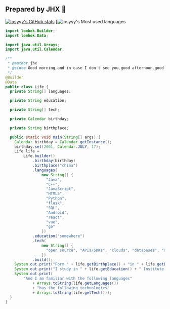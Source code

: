 ## Prepared by JHX 📝
[![iosyyy's GitHub stats](https://github-readme-stats.vercel.app/api?username=iosyyy)](https://github.com/anuraghazra/github-readme-stats)
[![iosyyy's Most used languages](https://github-readme-stats.vercel.app/api/top-langs/?username=iosyyy&layout=compact&hide_border=true&langs_count=10)

```java
import lombok.Builder;
import lombok.Data;

import java.util.Arrays;
import java.util.Calendar;

/**
 * @author jhx
 * @since Good morning,and in case I don't see you,good afternoon,good evening and good night.
 */
@Builder
@Data
public class Life {
  private String[] languages;

  private String education;

  private String[] tech;

  private Calendar birthday;

  private String birthplace;

  public static void main(String[] args) {
    Calendar birthday = Calendar.getInstance();
    birthday.set(2001, Calendar.JULY, 17);
    Life life =
        Life.builder()
            .birthday(birthday)
            .birthplace("china")
            .languages(
                new String[] {
                  "Java",
                  "C++",
                  "JavaScript",
                  "HTML5",
                  "Python",
                  "flask",
                  "SQL",
                  "Android",
                  "react",
                  "vue",
                  "go"
                })
            .education("somewhere")
            .tech(
                new String[] {
                  "open source", "APIs/SDKs", "clouds", "databases", "spring boot", "spring cloud"
                })
            .build();
    System.out.print("Form " + life.getBirthplace() + "in " + life.getBirthday() + ".");
    System.out.print("I study in " + life.getEducation() + " Institute of technology.");
    System.out.print(
        "And I am familiar with the following languages"
            + Arrays.toString(life.getLanguages())
            + "has the following technologies"
            + Arrays.toString(life.getTech()));
  }
}

```
